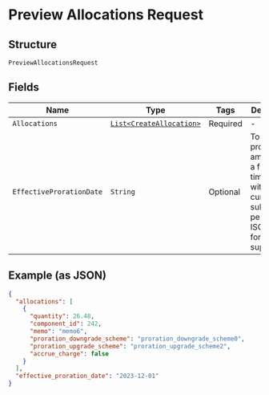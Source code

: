 
# Preview Allocations Request

## Structure

`PreviewAllocationsRequest`

## Fields

| Name | Type | Tags | Description | Getter | Setter |
|  --- | --- | --- | --- | --- | --- |
| `Allocations` | [`List<CreateAllocation>`](../../doc/models/create-allocation.md) | Required | - | List<CreateAllocation> getAllocations() | setAllocations(List<CreateAllocation> allocations) |
| `EffectiveProrationDate` | `String` | Optional | To calculate proration amounts for a future time. Only within a current subscription period. Only ISO8601 format is supported. | String getEffectiveProrationDate() | setEffectiveProrationDate(String effectiveProrationDate) |

## Example (as JSON)

```json
{
  "allocations": [
    {
      "quantity": 26.48,
      "component_id": 242,
      "memo": "memo6",
      "proration_downgrade_scheme": "proration_downgrade_scheme0",
      "proration_upgrade_scheme": "proration_upgrade_scheme2",
      "accrue_charge": false
    }
  ],
  "effective_proration_date": "2023-12-01"
}
```

